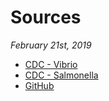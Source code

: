 # Sources
*February 21st, 2019*

* [CDC - Vibrio](https://www.cdc.gov/vibrio/index.html)
* [CDC - Salmonella](https://www.cdc.gov/salmonella/index.html)
* [GitHub](https://github.com/)
